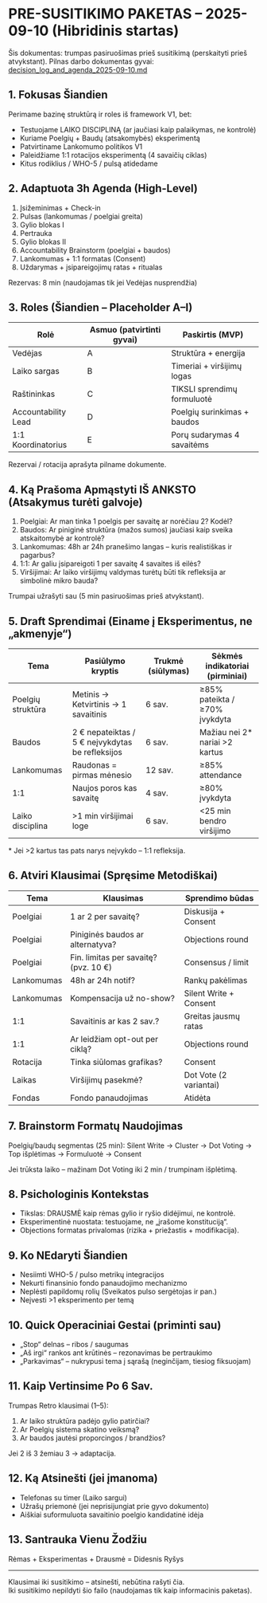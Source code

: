 # PRE-SUSITIKIMO PAKETAS – 2025-09-10 (Hibridinis startas)

Šis dokumentas: trumpas pasiruošimas prieš susitikimą (perskaityti prieš atvykstant). Pilnas darbo dokumentas gyvai: [decision_log_and_agenda_2025-09-10.md](decision_log_and_agenda_2025-09-10.md)

## 1. Fokusas Šiandien
Perimame bazinę struktūrą ir roles iš framework V1, bet:
- Testuojame LAIKO DISCIPLINĄ (ar jaučiasi kaip palaikymas, ne kontrolė)
- Kuriame Poelgių + Baudų (atsakomybės) eksperimentą
- Patvirtiname Lankomumo politikos V1
- Paleidžiame 1:1 rotacijos eksperimentą (4 savaičių ciklas)
- Kitus rodiklius / WHO-5 / pulsą atidedame

## 2. Adaptuota 3h Agenda (High-Level)
1) Įsižeminimas + Check-in
2) Pulsas (lankomumas / poelgiai greita)
3) Gylio blokas I
4) Pertrauka
5) Gylio blokas II
6) Accountability Brainstorm (poelgiai + baudos)
7) Lankomumas + 1:1 formatas (Consent)
8) Uždarymas + įsipareigojimų ratas + ritualas

Rezervas: 8 min (naudojamas tik jei Vedėjas nusprendžia)

## 3. Roles (Šiandien – Placeholder A–I)
| Rolė | Asmuo (patvirtinti gyvai) | Paskirtis (MVP) |
|------|---------------------------|-----------------|
| Vedėjas | A | Struktūra + energija |
| Laiko sargas | B | Timeriai + viršijimų logas |
| Raštininkas | C | TIKSLI sprendimų formuluotė |
| Accountability Lead | D | Poelgių surinkimas + baudos |
| 1:1 Koordinatorius | E | Porų sudarymas 4 savaitėms |
Rezervai / rotacija aprašyta pilname dokumente.

## 4. Ką Prašoma Apmąstyti IŠ ANKSTO (Atsakymus turėti galvoje)
1) Poelgiai: Ar man tinka 1 poelgis per savaitę ar norėčiau 2? Kodėl?
2) Baudos: Ar piniginė struktūra (mažos sumos) jaučiasi kaip sveika atskaitomybė ar kontrolė?
3) Lankomumas: 48h ar 24h pranešimo langas – kuris realistiškas ir pagarbus?
4) 1:1: Ar galiu įsipareigoti 1 per savaitę 4 savaites iš eilės?
5) Viršijimai: Ar laiko viršijimų valdymas turėtų būti tik refleksija ar simbolinė mikro bauda?

Trumpai užrašyti sau (5 min pasiruošimas prieš atvykstant).

## 5. Draft Sprendimai (Einame į Eksperimentus, ne „akmenyje“)
| Tema | Pasiūlymo kryptis | Trukmė (siūlymas) | Sėkmės indikatoriai (pirminiai) |
|------|-------------------|-------------------|---------------------------------|
| Poelgių struktūra | Metinis → Ketvirtinis → 1 savaitinis | 6 sav. | ≥85% pateikta / ≥70% įvykdyta |
| Baudos | 2 € nepateiktas / 5 € neįvykdytas be refleksijos | 6 sav. | Mažiau nei 2* nariai >2 kartus |
| Lankomumas | Raudonas = pirmas mėnesio | 12 sav. | ≥85% attendance |
| 1:1 | Naujos poros kas savaitę | 4 sav. | ≥80% įvykdyta |
| Laiko disciplina | >1 min viršijimai loge | 6 sav. | <25 min bendro viršijimo |

\* Jei >2 kartus tas pats narys neįvykdo – 1:1 refleksija.

## 6. Atviri Klausimai (Spręsime Metodiškai)
| Tema | Klausimas | Sprendimo būdas |
|------|-----------|-----------------|
| Poelgiai | 1 ar 2 per savaitę? | Diskusija + Consent |
| Poelgiai | Piniginės baudos ar alternatyva? | Objections round |
| Poelgiai | Fin. limitas per savaitę? (pvz. 10 €) | Consensus / limit |
| Lankomumas | 48h ar 24h notif? | Rankų pakėlimas |
| Lankomumas | Kompensacija už no-show? | Silent Write + Consent |
| 1:1 | Savaitinis ar kas 2 sav.? | Greitas jausmų ratas |
| 1:1 | Ar leidžiam opt-out per ciklą? | Objections round |
| Rotacija | Tinka siūlomas grafikas? | Consent |
| Laikas | Viršijimų pasekmė? | Dot Vote (2 variantai) |
| Fondas | Fondo panaudojimas | Atidėta |

## 7. Brainstorm Formatų Naudojimas
Poelgių/baudų segmentas (25 min):
Silent Write → Cluster → Dot Voting → Top išplėtimas → Formuluotė → Consent

Jei trūksta laiko – mažinam Dot Voting iki 2 min / trumpinam išplėtimą.

## 8. Psichologinis Kontekstas
- Tikslas: DRAUSMĖ kaip rėmas gylio ir ryšio didėjimui, ne kontrolė.
- Eksperimentinė nuostata: testuojame, ne „įrašome konstituciją“.
- Objections formatas privalomas (rizika + priežastis + modifikacija).

## 9. Ko NEdaryti Šiandien
- Nesiimti WHO-5 / pulso metrikų integracijos
- Nekurti finansinio fondo panaudojimo mechanizmo
- Neplėsti papildomų rolių (Sveikatos pulso sergėtojas ir pan.)
- Neįvesti >1 eksperimento per temą

## 10. Quick Operaciniai Gestai (priminti sau)
- „Stop“ delnas – ribos / saugumas
- „Aš irgi“ rankos ant krūtinės – rezonavimas be pertraukimo
- „Parkavimas“ – nukrypusi tema į sąrašą (neginčijam, tiesiog fiksuojam)

## 11. Kaip Vertinsime Po 6 Sav.
Trumpas Retro klausimai (1–5):
1) Ar laiko struktūra padėjo gylio patirčiai?
2) Ar Poelgių sistema skatino veiksmą?
3) Ar baudos jautėsi proporcingos / brandžios?

Jei 2 iš 3 žemiau 3 → adaptacija.

## 12. Ką Atsinešti (jei įmanoma)
- Telefonas su timer (Laiko sargui)
- Užrašų priemonė (jei neprisijungiat prie gyvo dokumento)
- Aiškiai suformuluota savaitinio poelgio kandidatinė idėja

## 13. Santrauka Vienu Žodžiu
Rėmas + Eksperimentas + Drausmė = Didesnis Ryšys

---

Klausimai iki susitikimo – atsinešti, nebūtina rašyti čia.  
Iki susitikimo nepildyti šio failo (naudojamas tik kaip informacinis paketas).